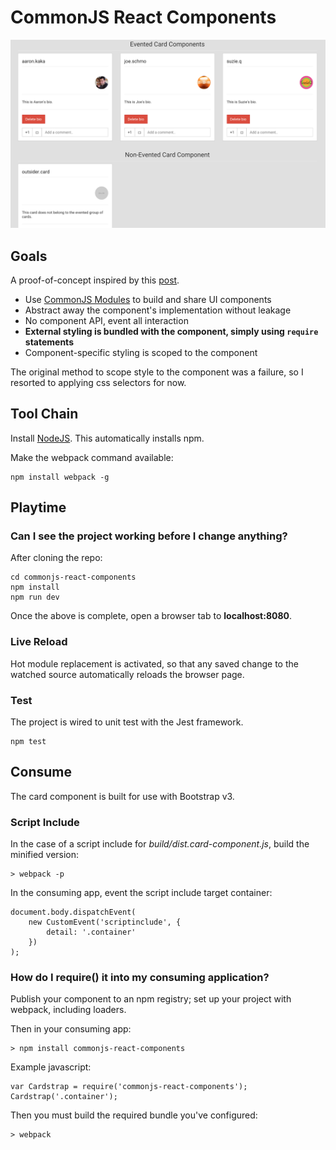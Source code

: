 # CommonJS React Components

![Image](screenshot.png?raw=true "screenshot")

## Goals

A proof-of-concept inspired by this [post](http://simonsmith.io/writing-react-components-as-commonjs-modules/).

- Use [CommonJS Modules](https://www.safaribooksonline.com/library/view/learning-javascript-design/9781449334840/ch11s03.html) 
to build and share UI components
- Abstract away the component's implementation without leakage
- No component API, event all interaction
- **External styling is bundled with the component, simply using `require` statements**
- Component-specific styling is scoped to the component

The original method to scope style to the component was a failure, so I resorted to applying css selectors for now.

## Tool Chain

Install [NodeJS](http://nodejs.org/download/). This automatically installs npm.

Make the webpack command available:

    npm install webpack -g

## Playtime

### Can I see the project working before I change anything?

After cloning the repo:

    cd commonjs-react-components
    npm install
    npm run dev

Once the above is complete, open a browser tab to **localhost:8080**.

### Live Reload

Hot module replacement is activated, so that any saved change to the watched source automatically reloads the browser page.

### Test

The project is wired to unit test with the Jest framework.

    npm test

## Consume

The card component is built for use with Bootstrap v3.

### Script Include

In the case of a script include for _build/dist.card-component.js_, build the minified version:

    > webpack -p
    
In the consuming app, event the script include target container:

    document.body.dispatchEvent(
        new CustomEvent('scriptinclude', {
            detail: '.container'
        })
    );

### How do I require() it into my consuming application?

Publish your component to an npm registry; set up your project with webpack, including loaders.
    
Then in your consuming app:
 
    > npm install commonjs-react-components

Example javascript:

    var Cardstrap = require('commonjs-react-components');
    Cardstrap('.container');
    
Then you must build the required bundle you've configured:

    > webpack
